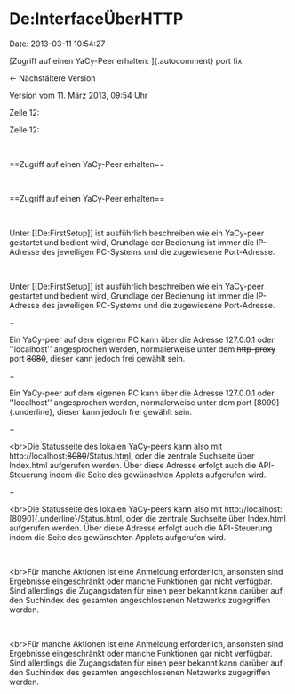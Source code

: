 De:InterfaceÜberHTTP
====================

Date: 2013-03-11 10:54:27

[Zugriff auf einen YaCy-Peer erhalten: ]{.autocomment} port fix

← Nächstältere Version

Version vom 11. März 2013, 09:54 Uhr

Zeile 12:

Zeile 12:

 

<div>

==Zugriff auf einen YaCy-Peer erhalten==

</div>

 

<div>

==Zugriff auf einen YaCy-Peer erhalten==

</div>

 

<div>

Unter \[\[De:FirstSetup\]\] ist ausführlich beschreiben wie ein
YaCy-peer gestartet und bedient wird, Grundlage der Bedienung ist immer
die IP-Adresse des jeweiligen PC-Systems und die zugewiesene
Port-Adresse.

</div>

 

<div>

Unter \[\[De:FirstSetup\]\] ist ausführlich beschreiben wie ein
YaCy-peer gestartet und bedient wird, Grundlage der Bedienung ist immer
die IP-Adresse des jeweiligen PC-Systems und die zugewiesene
Port-Adresse.

</div>

−

<div>

Ein YaCy-peer auf dem eigenen PC kann über die Adresse 127.0.0.1 oder
\'\'localhost\'\' angesprochen werden, normalerweise unter dem
~~http-proxy~~ port ~~8080~~, dieser kann jedoch frei gewählt sein.  

</div>

\+

<div>

Ein YaCy-peer auf dem eigenen PC kann über die Adresse 127.0.0.1 oder
\'\'localhost\'\' angesprochen werden, normalerweise unter dem port
[8090]{.underline}, dieser kann jedoch frei gewählt sein.  

</div>

−

<div>

\<br\>Die Statusseite des lokalen YaCy-peers kann also mit
http://localhost:~~8080~~/Status.html, oder die zentrale Suchseite über
Index.html aufgerufen werden. Über diese Adresse erfolgt auch die
API-Steuerung indem die Seite des gewünschten Applets aufgerufen wird.  

</div>

\+

<div>

\<br\>Die Statusseite des lokalen YaCy-peers kann also mit
http://localhost:[8090]{.underline}/Status.html, oder die zentrale
Suchseite über Index.html aufgerufen werden. Über diese Adresse erfolgt
auch die API-Steuerung indem die Seite des gewünschten Applets
aufgerufen wird.  

</div>

 

<div>

\<br\>Für manche Aktionen ist eine Anmeldung erforderlich, ansonsten
sind Ergebnisse eingeschränkt oder manche Funktionen gar nicht
verfügbar. Sind allerdings die Zugangsdaten für einen peer bekannt kann
darüber auf den Suchindex des gesamten angeschlossenen Netzwerks
zugegriffen werden.

</div>

 

<div>

\<br\>Für manche Aktionen ist eine Anmeldung erforderlich, ansonsten
sind Ergebnisse eingeschränkt oder manche Funktionen gar nicht
verfügbar. Sind allerdings die Zugangsdaten für einen peer bekannt kann
darüber auf den Suchindex des gesamten angeschlossenen Netzwerks
zugegriffen werden.

</div>

 

 
